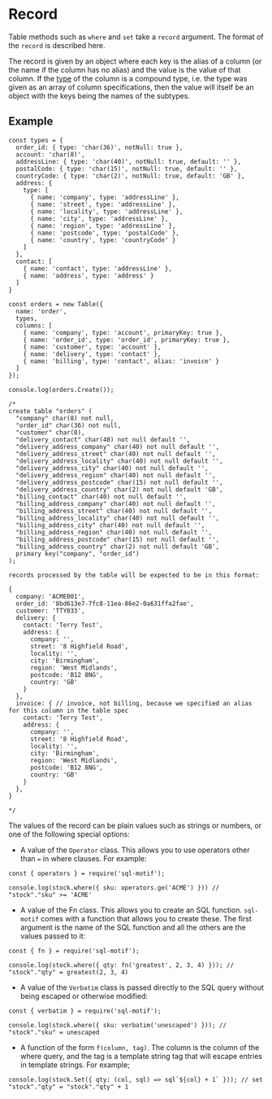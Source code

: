 # Record

Table methods such as `where` and `set` take a `record` argument. The format of the `record` is described here.

The record is given by an object where each key is the alias of a column (or the name if the column has no alias) and the value is the value of that column. If the [type](./types.md) of the column
is a compound type, i.e. the type was given as an array of column specifications, then the value will itself be an object with the keys being the names of the subtypes.

## Example

```
const types = {
  order_id: { type: 'char(36)', notNull: true },
  account: 'char(8)',
  addressLine: { type: 'char(40)', notNull: true, default: '' },
  postalCode: { type: 'char(15)', notNull: true, default: '' },
  countryCode: { type: 'char(2)', notNull: true, default: 'GB' },
  address: {
    type: [
      { name: 'company', type: 'addressLine' },
      { name: 'street', type: 'addressLine' },
      { name: 'locality', type: 'addressLine' },
      { name: 'city', type: 'addressLine' },
      { name: 'region', type: 'addressLine' },
      { name: 'postcode', type: 'postalCode' },
      { name: 'country', type: 'countryCode' }
    ]
  },
  contact: [
    { name: 'contact', type: 'addressLine' },
    { name: 'address', type: 'address' }
  ]
}

const orders = new Table({
  name: 'order',
  types,
  columns: [
    { name: 'company', type: 'account', primaryKey: true },
    { name: 'order_id', type: 'order_id', primaryKey: true },
    { name: 'customer', type: 'account' },
    { name: 'delivery', type: 'contact' },
    { name: 'billing', type: 'contact', alias: 'invoice' }
  ]
});

console.log(orders.Create());

/*
create table "orders" (
  "company" char(8) not null,
  "order_id" char(36) not null,
  "customer" char(8),
  "delivery_contact" char(40) not null default '',
  "delivery_address_company" char(40) not null default '',
  "delivery_address_street" char(40) not null default '',
  "delivery_address_locality" char(40) not null default '',
  "delivery_address_city" char(40) not null default '',
  "delivery_address_region" char(40) not null default '',
  "delivery_address_postcode" char(15) not null default '',
  "delivery_address_country" char(2) not null default 'GB',
  "billing_contact" char(40) not null default '',
  "billing_address_company" char(40) not null default '',
  "billing_address_street" char(40) not null default '',
  "billing_address_locality" char(40) not null default '',
  "billing_address_city" char(40) not null default '',
  "billing_address_region" char(40) not null default '',
  "billing_address_postcode" char(15) not null default '',
  "billing_address_country" char(2) not null default 'GB',
  primary key("company", "order_id")
);

records processed by the table will be expected to be in this format:

{
  company: 'ACME001',
  order_id: '8bd613e7-7fc8-11ea-86e2-0a631ffa2fae',
  customer: 'TTY033',
  delivery: {
    contact: 'Terry Test',
    address: {
      company: '',
      street: '8 Highfield Road',
      locality: '',
      city: 'Birmingham',
      region: 'West Midlands',
      postcode: 'B12 8NG',
      country: 'GB'
    }
  },
  invoice: { // invoice, not billing, because we specified an alias for this column in the table spec
    contact: 'Terry Test',
    address: {
      company: '',
      street: '8 Highfield Road',
      locality: '',
      city: 'Birmingham',
      region: 'West Midlands',
      postcode: 'B12 8NG',
      country: 'GB'
    }
  },
}

*/
```

The values of the record can be plain values such as strings or numbers, or one of the following special options:

* A value of the `Operator` class. This allows you to use operators other than `=` in where clauses. For example:

```
const { operators } = require('sql-motif');

console.log(stock.where({ sku: operators.ge('ACME') })) // "stock"."sku" >= 'ACME'
```

* A value of the Fn class. This allows you to create an SQL function. `sql-motif` comes with a function that allows you to create these. The first argument is the name of the SQL function
and all the others are the values passed to it:

```
const { fn } = require('sql-motif');

console.log(stock.where({ qty: fn('greatest', 2, 3, 4) })); // "stock"."qty" = greatest(2, 3, 4)
```

* A value of the `Verbatim` class is passed directly to the SQL query without being escaped or otherwise modified:

```
const { verbatim } = require('sql-motif');

console.log(stock.where({ sku: verbatim('unescaped') })); // "stock"."sku" = unescaped
```

* A function of the form `f(column, tag)`. The column is the column of the where query, and the tag is a template string tag that will escape entries in template strings. For example;

```
console.log(stock.Set({ qty: (col, sql) => sql`${col} + 1` })); // set "stock"."qty" = "stock"."qty" + 1
```
